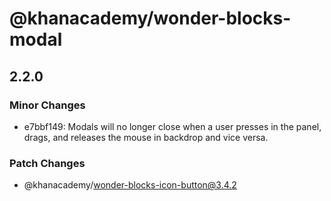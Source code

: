 # @khanacademy/wonder-blocks-modal

## 2.2.0
### Minor Changes

- e7bbf149: Modals will no longer close when a user presses in the panel, drags, and releases the mouse in backdrop and vice versa.

### Patch Changes

  - @khanacademy/wonder-blocks-icon-button@3.4.2
